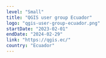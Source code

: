 ```yaml
---
level: "Small"
title: "QGIS user group Ecuador"
logo: "qgis-user-group-ecuador.png"
startDate: "2023-02-01"
endDate: "2024-02-29"
link: "https://qgis.ec/"
country: "Ecuador"
---
```

